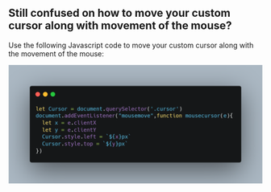 ## Still confused on how to move your custom cursor along with movement of the mouse? 

Use the following Javascript code to move your custom cursor along with the movement of the mouse:

![Javascript-cheatcode-Day2](https://github.com/Shees-Ali/Cheat-Sheet-resources-for-DFE/blob/main/Day%202/Day%202-Javascript-cheatcode.png?raw=true)
